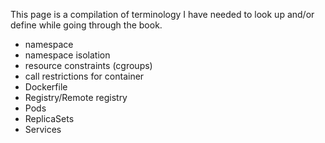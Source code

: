 This page is a compilation of terminology I have needed to look up and/or define while going through the book.

- namespace
- namespace isolation
- resource constraints (cgroups)
- call restrictions for container
- Dockerfile
- Registry/Remote registry
- Pods
- ReplicaSets
- Services

